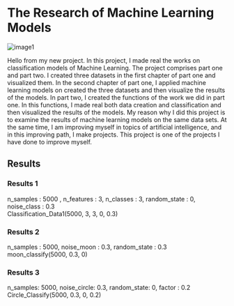 # The Research of Machine Learning Models
![image1](https://imageio.forbes.com/specials-images/dam/imageserve/966248982/960x0.jpg?format=jpg&width=960)<br>

Hello from my new project. In this project, I made real the works on classification models of Machine Learning. The project comprises part one and part two. I created three datasets in the first chapter of part one and visualized them. In the second chapter of part one, I applied machine learning models on created the three datasets and then visualize the results of the models. In part two, I created the functions of the work we did in part one. In this functions, I made real both data creation and classification and then visualized the results of the models. My reason why I did this project is to examine the results of machine learning models on the same data sets. At the same time, I am improving myself in topics of artificial intelligence, and in this improving path, I make projects. This project is one of the projects I have done to improve myself.<br>


## Results
### Results 1
n_samples : 5000 , n_features : 3, n_classes : 3, random_state : 0, noise_class : 0.3 <br>
Classification_Data1(5000, 3, 3, 0, 0.3)
![]()

### Results 2
n_samples : 5000, noise_moon : 0.3, random_state : 0.3 <br>
moon_classify(5000, 0.3, 0)
![]()

### Results 3
n_samples: 5000, noise_circle: 0.3, random_state: 0, factor : 0.2 <br>
Circle_Classify(5000, 0.3, 0, 0.2)
![]()
